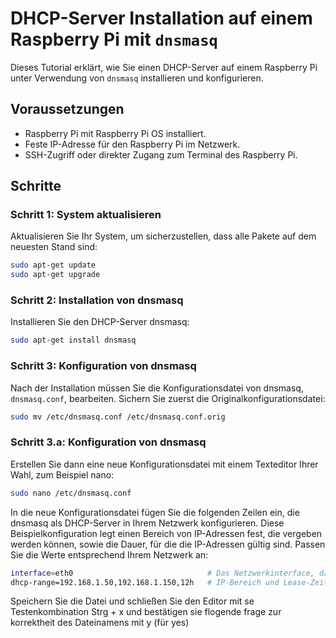 # DHCP-Server Installation auf einem Raspberry Pi mit `dnsmasq`

Dieses Tutorial erklärt, wie Sie einen DHCP-Server auf einem Raspberry Pi unter Verwendung von `dnsmasq` installieren und konfigurieren.

## Voraussetzungen

- Raspberry Pi mit Raspberry Pi OS installiert.
- Feste IP-Adresse für den Raspberry Pi im Netzwerk.
- SSH-Zugriff oder direkter Zugang zum Terminal des Raspberry Pi.

## Schritte

### Schritt 1: System aktualisieren

Aktualisieren Sie Ihr System, um sicherzustellen, dass alle Pakete auf dem neuesten Stand sind:

```bash
sudo apt-get update
sudo apt-get upgrade
```

### Schritt 2: Installation von dnsmasq

Installieren Sie den DHCP-Server dnsmasq:

```bash
sudo apt-get install dnsmasq
```
### Schritt 3: Konfiguration von dnsmasq

Nach der Installation müssen Sie die Konfigurationsdatei von dnsmasq, `dnsmasq.conf`, bearbeiten. Sichern Sie zuerst die Originalkonfigurationsdatei:

```bash
sudo mv /etc/dnsmasq.conf /etc/dnsmasq.conf.orig
```
### Schritt 3.a: Konfiguration von dnsmasq

Erstellen Sie dann eine neue Konfigurationsdatei mit einem Texteditor Ihrer Wahl, zum Beispiel nano:
``` bash
sudo nano /etc/dnsmasq.conf
```
In die neue Konfigurationsdatei fügen Sie die folgenden Zeilen ein, die dnsmasq als DHCP-Server in Ihrem Netzwerk konfigurieren. Diese Beispielkonfiguration legt einen Bereich von IP-Adressen fest, die vergeben werden können, sowie die Dauer, für die die IP-Adressen gültig sind. Passen Sie die Werte entsprechend Ihrem Netzwerk an:
```bash
interface=eth0                              # Das Netzwerkinterface, das dnsmasq verwenden soll
dhcp-range=192.168.1.50,192.168.1.150,12h   # IP-Bereich und Lease-Zeit

```
Speichern Sie die Datei und schließen Sie den Editor mit se Testenkombination Strg + x und bestätigen sie flogende frage zur korrektheit des Dateinamens mit y (für yes)